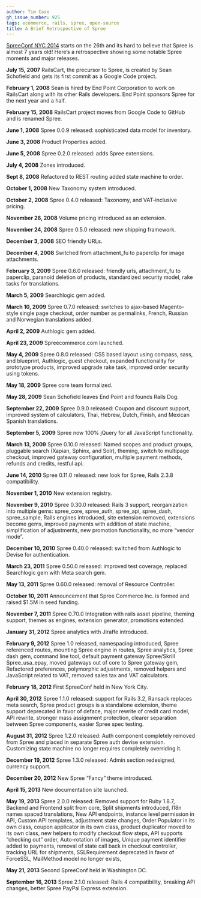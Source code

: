 ```yaml
---
author: Tim Case
gh_issue_number: 925
tags: ecommerce, rails, spree, open-source
title: A Brief Retrospective of Spree
---
```


[SpreeConf NYC 2014](https://web.archive.org/web/20140227013404/http://spreeconf.com:80/) starts on the 26th and its hard to believe that Spree is almost 7 years old! Here’s a retrospective showing some notable Spree moments and major releases.

**July 15, 2007** RailsCart, the precursor to Spree, is created by Sean Schofield and gets its first commit as a Google Code project.

**February 1, 2008** Sean is hired by End Point Corporation to work on RailsCart along with its other Rails developers. End Point sponsors Spree for the next year and a half.

**February 15, 2008** RailsCart project moves from Google Code to GitHub and is renamed Spree.

**June 1, 2008** Spree 0.0.9 released: sophisticated data model for inventory.

**June 3, 2008** Product Properties added.

**June 5, 2008** Spree 0.2.0 released: adds Spree extensions.

**July 4, 2008** Zones introduced.

**Sept 8, 2008** Refactored to REST routing added state machine to order.

**October 1, 2008** New Taxonomy system introduced.

**October 2, 2008** Spree 0.4.0 released: Taxonomy, and VAT-inclusive pricing.

**November 26, 2008** Volume pricing introduced as an extension.

**November 24, 2008** Spree 0.5.0 released: new shipping framework.

**December 3, 2008** SEO friendly URLs.

**December 4, 2008** Switched from attachment_fu to paperclip for image attachments.

**February 3, 2009** Spree 0.6.0 released: friendly urls, attachment_fu to paperclip, paranoid deletion of products, standardized security model, rake tasks for translations.

**March 5, 2009** Searchlogic gem added.

**March 10, 2009** Spree 0.7.0 released: switches to ajax-based Magento-style single page checkout, order number as permalinks, French, Russian and Norwegian translations added.

**April 2, 2009** Authlogic gem added.

**April 23, 2009** Spreecommerce.com launched.

**May 4, 2009** Spree 0.8.0 released: CSS based layout using compass, sass, and blueprint, Authlogic, guest checkout, expanded functionality for prototype products, improved upgrade rake task, improved order security using tokens.

**May 18, 2009** Spree core team formalized.

**May 28, 2009** Sean Schofield leaves End Point and founds Rails Dog.

**September 22, 2009** Spree 0.9.0 released: Coupon and discount support, improved system of calculators, Thai, Hebrew, Dutch, Finish, and Mexican Spanish translations.

**September 5, 2009** Spree now 100% jQuery for all JavaScript functionality.

**March 13, 2009** Spree 0.10.0 released: Named scopes and product groups, pluggable search (Xapian, Sphinx, and Solr), theming, switch to multipage checkout, improved gateway configuration, multiple payment methods, refunds and credits, restful api.

**June 14, 2010** Spree 0.11.0 released: new look for Spree, Rails 2.3.8 compatibility.

**November 1, 2010** New extension registry.

**November 9, 2010** Spree 0.30.0 released: Rails 3 support, reorganization into multiple gems: spree_core, spree_auth, spree_api, spree_dash, spree_sample, Rails engines introduced, site extension removed, extensions become gems, improved payments with addition of state machine, simplification of adjustments, new promotion functionality, no more “vendor mode”.

**December 10, 2010** Spree 0.40.0 released: switched from Authlogic to Devise for authentication.

**March 23, 2011** Spree 0.50.0 released: improved test coverage, replaced Searchlogic gem with Meta search gem.

**May 13, 2011** Spree 0.60.0 released: removal of Resource Controller.

**October 10, 2011** Announcement that Spree Commerce Inc. is formed and raised $1.5M in seed funding.

**November 7, 2011** Spree 0.70.0 Integration with rails asset pipeline, theming support, themes as engines, extension generator, promotions extended.

**January 31, 2012** Spree analytics with Jiraffe introduced.

**February 9, 2012** Spree 1.0 released, namespacing introduced, Spree referenced routes, mounting Spree engine in routes, Spree analytics, Spree dash gem, command line tool, default payment gateway Spree/Skrill Spree_usa_epay, moved gateways out of core to Spree gateway gem, Refactored preferences, polymorphic adjustments, removed helpers and JavaScript related to VAT, removed sales tax and VAT calculators.

**February 18, 2012** First SpreeConf held in New York City.

**April 30, 2012** Spree 1.1.0 released: support for Rails 3.2, Ransack replaces meta search, Spree product groups is a standalone extension, theme support deprecated in favor of deface, major rewrite of credit card model, API rewrite, stronger mass assignment protection, clearer separation between Spree components, easier Spree spec testing.

**August 31, 2012** Spree 1.2.0 released: Auth component completely removed from Spree and placed in separate Spree auth devise extension. Customizing state machine no longer requires completely overriding it.

**December 19, 2012** Spree 1.3.0 released: Admin section redesigned, currency support.

**December 20, 2012** New Spree “Fancy” theme introduced.

**April 15, 2013** New documentation site launched.

**May 19, 2013** Spree 2.0.0 released: Removed support for Ruby 1.8.7, Backend and Frontend split from core, Split shipments introduced, I18n names spaced translations, New API endpoints, instance level permission in API, Custom API templates, adjustment state changes, Order Populator in its own class, coupon applicator in its own class, product duplicator moved to its own class, new helpers to modify checkout flow steps, API supports “checking out” order, Auto-rotation of images, Unique payment identifier added to payments, removal of state call back in checkout controller, tracking URL for shipments, SSLRequirement deprecated in favor of ForceSSL, MailMethod model no longer exists,

**May 21, 2013** Second SpreeConf held in Washington DC.

**September 16, 2013** Spree 2.1.0 released: Rails 4 compatibility, breaking API changes, better Spree PayPal Express extension.
